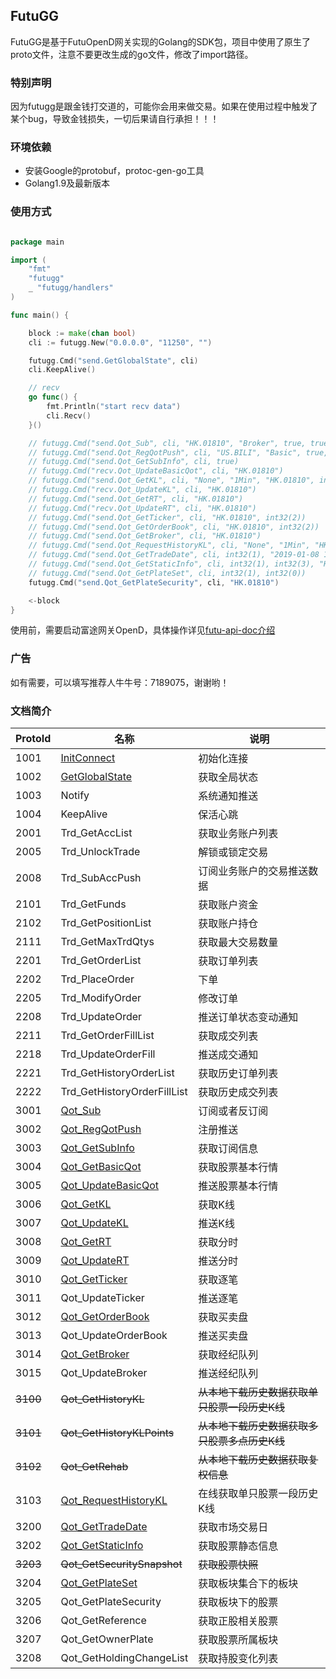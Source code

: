 ## FutuGG

FutuGG是基于FutuOpenD网关实现的Golang的SDK包，项目中使用了原生了proto文件，注意不要更改生成的go文件，修改了import路径。

### 特别声明

因为futugg是跟金钱打交道的，可能你会用来做交易。如果在使用过程中触发了某个bug，导致金钱损失，一切后果请自行承担！！！

### 环境依赖

* 安装Google的protobuf，protoc-gen-go工具
* Golang1.9及最新版本

### 使用方式

```go

package main

import (
    "fmt"
    "futugg"
    _ "futugg/handlers"
)

func main() {

    block := make(chan bool)
    cli := futugg.New("0.0.0.0", "11250", "")

    futugg.Cmd("send.GetGlobalState", cli)
    cli.KeepAlive()

    // recv
    go func() {
        fmt.Println("start recv data")
        cli.Recv()
    }()

    // futugg.Cmd("send.Qot_Sub", cli, "HK.01810", "Broker", true, true, "None", false)
    // futugg.Cmd("send.Qot_RegQotPush", cli, "US.BILI", "Basic", true, false)
    // futugg.Cmd("send.Qot_GetSubInfo", cli, true)
    // futugg.Cmd("recv.Qot_UpdateBasicQot", cli, "HK.01810")
    // futugg.Cmd("send.Qot_GetKL", cli, "None", "1Min", "HK.01810", int32(1))
    // futugg.Cmd("recv.Qot_UpdateKL", cli, "HK.01810")
    // futugg.Cmd("send.Qot_GetRT", cli, "HK.01810")
    // futugg.Cmd("recv.Qot_UpdateRT", cli, "HK.01810")
    // futugg.Cmd("send.Qot_GetTicker", cli, "HK.01810", int32(2))
    // futugg.Cmd("send.Qot_GetOrderBook", cli, "HK.01810", int32(2))
    // futugg.Cmd("send.Qot_GetBroker", cli, "HK.01810")
    // futugg.Cmd("send.Qot_RequestHistoryKL", cli, "None", "1Min", "HK.01810", "2019-01-09 16:00:00", "2019-01-09 16:05:00")
    // futugg.Cmd("send.Qot_GetTradeDate", cli, int32(1), "2019-01-08 16:00:00", "2019-01-09 16:00:00")
    // futugg.Cmd("send.Qot_GetStaticInfo", cli, int32(1), int32(3), "HK.01810")
    // futugg.Cmd("send.Qot_GetPlateSet", cli, int32(1), int32(0))
    futugg.Cmd("send.Qot_GetPlateSecurity", cli, "HK.01810")

    <-block
}


```


使用前，需要启动富途网关OpenD，具体操作详见[futu-api-doc介绍](https://futunnopen.github.io/futu-api-doc/intro/FutuOpenDGuide.html)



### 广告

如有需要，可以填写推荐人牛牛号：7189075，谢谢哟！

### 文档简介

ProtoId | 名称 | 说明
------- | ---- | ----------
1001    | [InitConnect](https://github.com/dyike/futugg/blob/master/doc/InitConnect.md)   |       初始化连接
1002    | [GetGlobalState](https://github.com/dyike/futugg/blob/master/doc/GetGlobalState.md)    |    获取全局状态
1003    | Notify    |    系统通知推送
1004    | KeepAlive    | 保活心跳
2001    | Trd_GetAccList    |    获取业务账户列表
2005    | Trd_UnlockTrade    |   解锁或锁定交易
2008    | Trd_SubAccPush    |    订阅业务账户的交易推送数据
2101    | Trd_GetFunds    |  获取账户资金
2102    | Trd_GetPositionList    |   获取账户持仓
2111    | Trd_GetMaxTrdQtys    | 获取最大交易数量
2201    | Trd_GetOrderList    |  获取订单列表
2202    | Trd_PlaceOrder    |    下单
2205    | Trd_ModifyOrder    |   修改订单
2208    | Trd_UpdateOrder    |   推送订单状态变动通知
2211    | Trd_GetOrderFillList    |  获取成交列表
2218    | Trd_UpdateOrderFill    |   推送成交通知
2221    | Trd_GetHistoryOrderList    |   获取历史订单列表
2222    | Trd_GetHistoryOrderFillList    |   获取历史成交列表
3001    | [Qot_Sub](https://github.com/dyike/futugg/blob/master/doc/Qot_Sub.md)      |   订阅或者反订阅
3002    | [Qot_RegQotPush](https://github.com/dyike/futugg/blob/master/doc/Qot_RegQotPush.md)    |    注册推送
3003    | [Qot_GetSubInfo](https://github.com/dyike/futugg/blob/master/doc/Qot_GetSubInfo.md)     |    获取订阅信息
3004    | [Qot_GetBasicQot](https://github.com/dyike/futugg/blob/master/doc/Qot_GetBasicQot.md)    |   获取股票基本行情
3005    | [Qot_UpdateBasicQot](https://github.com/dyike/futugg/blob/master/doc/Qot_UpdateBasicQot.md)      |    推送股票基本行情
3006    | [Qot_GetKL](https://github.com/dyike/futugg/blob/master/doc/Qot_GetKL.md)      | 获取K线
3007    | [Qot_UpdateKL](https://github.com/dyike/futugg/blob/master/doc/Qot_UpdateKL.md)     |  推送K线
3008    | [Qot_GetRT](https://github.com/dyike/futugg/blob/master/doc/Qot_GetRT.md)    | 获取分时
3009    | [Qot_UpdateRT](https://github.com/dyike/futugg/blob/master/doc/Qot_UpdateRT.md)    |  推送分时
3010    | [Qot_GetTicker](https://github.com/dyike/futugg/blob/master/doc/Qot_GetTicker.md)    | 获取逐笔
3011    | Qot_UpdateTicker    |  推送逐笔
3012    | [Qot_GetOrderBook](https://github.com/dyike/futugg/blob/master/doc/Qot_GetOrderBook.md)    |  获取买卖盘
3013    | Qot_UpdateOrderBook    |   推送买卖盘
3014    | [Qot_GetBroker](https://github.com/dyike/futugg/blob/master/doc/Qot_GetBroker.md)     | 获取经纪队列
3015    | Qot_UpdateBroker    |  推送经纪队列
~~3100~~| ~~Qot_GetHistoryKL~~|  ~~从本地下载历史数据获取单只股票一段历史K线~~
~~3101~~| ~~Qot_GetHistoryKLPoints~~|    ~~从本地下载历史数据获取多只股票多点历史K线~~
~~3102~~| ~~Qot_GetRehab~~    |  ~~从本地下载历史数据获取复权信息~~
3103    | [Qot_RequestHistoryKL](https://github.com/dyike/futugg/blob/master/doc/Qot_RequestHistoryKL.md)    |  在线获取单只股票一段历史K线
3200    | [Qot_GetTradeDate](https://github.com/dyike/futugg/blob/master/doc/Qot_GetTradeDate.md)    |  获取市场交易日
3202    | [Qot_GetStaticInfo](https://github.com/dyike/futugg/blob/master/doc/Qot_GetStaticInfo.md)    | 获取股票静态信息
~~3203~~| ~~Qot_GetSecuritySnapshot~~   |   ~~获取股票快照~~
3204    | [Qot_GetPlateSet](https://github.com/dyike/futugg/blob/master/doc/Qot_GetPlateSet.md)     |   获取板块集合下的板块
3205    | Qot_GetPlateSecurity    |  获取板块下的股票
3206    | Qot_GetReference    |  获取正股相关股票
3207    | Qot_GetOwnerPlate    | 获取股票所属板块
3208    | Qot_GetHoldingChangeList    |  获取持股变化列表













